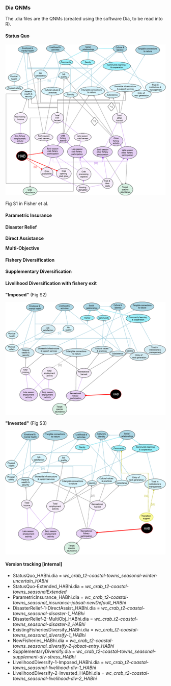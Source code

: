 ### Dia QNMs ###

The .dia files are the QNMs (created using the software Dia, to be read into R). 

#### Status Quo
![img-sq](https://github.com/mfisher5/ClimateAdaptationQNMs/blob/main/data/dia/figures/StatusQuo_HABhi_illustration_FigS1.png?raw=true)

Fig S1 in Fisher et al. 

#### Parametric Insurance

#### Disaster Relief

**Direct Assistance**


**Multi-Objective**

#### Fishery Diversification


#### Supplementary Diversification 


#### Livelihood Diversification with fishery exit

**"Imposed"** (Fig S2)

![img-ldiv-1](https://github.com/mfisher5/ClimateAdaptationQNMs/blob/main/data/dia/figures/LivelihoodDiversify-1_HABhi_illustration.png?raw=true)

**"Invested"** (Fig S3)

![img-ldiv-1](https://github.com/mfisher5/ClimateAdaptationQNMs/blob/main/data/dia/figures/LivelihoodDiversify-2_HABhi_illustration.png?raw=true)
















#### Version tracking [internal]

 - StatusQuo_HABhi.dia = *wc_crab_t2-coastal-towns_seasonal-winter-uncertain_HABhi*
 - StatusQuo-Extended_HABhi.dia = *wc_crab_t2-coastal-towns_seasonalExtended*
 - ParametricInsurance_HABhi.dia = *wc_crab_t2-coastal-towns_seasonal_insurance-jobsat-newDefault_HABhi*
 - DisasterRelief-1-DirectAssist_HABhi.dia = *wc_crab_t2-coastal-towns_seasonal-disaster-1_HABhi*
 - DisasterRelief-2-MultiObj_HABhi.dia = *wc_crab_t2-coastal-towns_seasonal-disaster-2_HABhi*
 - ExistingFisheriesDiversify_HABhi.dia = *wc_crab_t2-coastal-towns_seasonal_diversify-1_HABhi*
 - NewFisheries_HABhi.dia = *wc_crab_t2-coastal-towns_seasonal_diversify-2-jobsat-entry_HABhi*
 - SupplementaryDiversify.dia = *wc_crab_t2-coastal-towns_seasonal-supplement-div-stress_HABhi*
 - LivelihoodDiversify-1-Imposed_HABhi.dia = *wc_crab_t2-coastal-towns_seasonal-livelihood-div-1_HABhi*
 - LivelihoodDiversify-2-Invested_HABhi.dia = *wc_crab_t2-coastal-towns_seasonal-livelihood-div-2_HABhi*